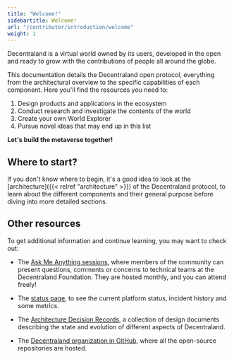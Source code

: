 ```yaml
---
title: "Welcome!"
sidebartitle: Welcome!
url: "/contributor/introduction/welcome"
weight: 1
---
```


Decentraland is a virtual world owned by its users, developed in the open and ready to grow with
the contributions of people all around the globe.

This documentation details the Decentraland open protocol, everything from the architectural
overview to the specific capabilities of each component. Here you'll find the resources
you need to:

1. Design products and applications in the ecosystem
2. Conduct research and investigate the contents of the world
3. Create your own World Explorer
4. Pursue novel ideas that may end up in this list

**Let's build the metaverse together!**

## Where to start?

If you don't know where to begin, it's a good idea to look at the [architecture]({{< relref "architecture" >}}) of the Decentraland protocol, to learn about the different components and their general purpose before diving into more detailed sections.

## Other resources

To get additional information and continue learning, you may want to check out:

- The [Ask Me Anything sessions](https://www.notion.so/decentraland/Decentraland-Foundation-Technical-AMA-230fcf1ca1ec4d49922744fe91e6995d?d=8508f4ca20eb4623b578feb235f86cef#bff4e53f1c664d66802e4770f46b959c), where members of the community can present questions, comments or concerns to technical teams at the Decentraland Foundation. They are hosted monthly, and you can attend freely!

- The [status page](https://status.decentraland.org/), to see the current platform status, incident history and some metrics.

- The [Architecture Decision Records](https://adr.decentraland.org/), a collection of design documents describing the state and evolution of different aspects of Decentraland.

- The [Decentraland organization in GitHub](https://github.com/decentraland), where all the open-source repositories are hosted.

 
